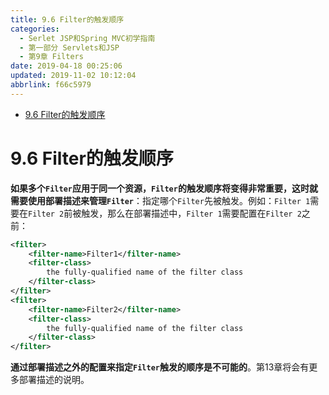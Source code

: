 ```yaml
---
title: 9.6 Filter的触发顺序
categories: 
  - Serlet JSP和Spring MVC初学指南
  - 第一部分 Servlets和JSP
  - 第9章 Filters
date: 2019-04-18 00:25:06
updated: 2019-11-02 10:12:04
abbrlink: f66c5979
---
```

<div id='my_toc'>

- [9.6 Filter的触发顺序](/JavaReadingNotes/f66c5979/#9-6-Filter的触发顺序)

</div>
<!--more-->
<script>if (navigator.platform.toLowerCase() == 'win32'){document.getElementById('my_toc').style.display = 'none';}</script>

<!--end-->
# 9.6 Filter的触发顺序 #
**如果多个`Filter`应用于同一个资源，`Filter`的触发顺序将变得非常重要，这时就需要使用部署描述来管理`Filter`**：指定哪个`Filter`先被触发。例如：`Filter 1`需要在`Filter 2`前被触发，那么在部署描述中，`Filter 1`需要配置在`Filter 2`之前：
```xml
<filter>
    <filter-name>Filter1</filter-name>
    <filter-class>
        the fully-qualified name of the filter class
    </filter-class>
</filter>
<filter>
    <filter-name>Filter2</filter-name>
    <filter-class>
        the fully-qualified name of the filter class
    </filter-class>
</filter>
```
**通过部署描述之外的配置来指定`Filter`触发的顺序是不可能的**。第13章将会有更多部署描述的说明。


